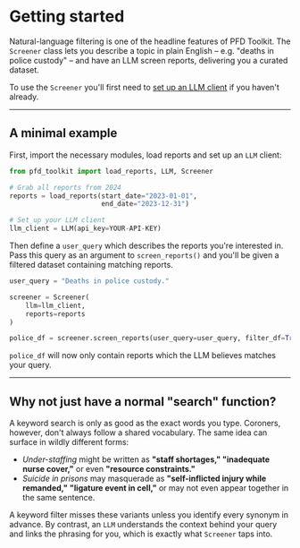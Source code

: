 # Getting started

Natural-language filtering is one of the headline features of PFD Toolkit. The `Screener` class lets you describe a topic in plain English – e.g. "deaths in police custody" – and have an LLM screen reports, delivering you a curated dataset.

To use the `Screener` you'll first need to [set up an LLM client](../llm_setup.md) if you haven't already.

---

## A minimal example

First, import the necessary modules, load reports and set up an `LLM` client:

```python
from pfd_toolkit import load_reports, LLM, Screener

# Grab all reports from 2024
reports = load_reports(start_date="2023-01-01",
                       end_date="2023-12-31")

# Set up your LLM client
llm_client = LLM(api_key=YOUR-API-KEY)
```

Then define a `user_query` which describes the reports you're interested in. Pass this query as an argument to `screen_reports()` and you'll be given a filtered dataset containing matching reports.

```python
user_query = "Deaths in police custody."

screener = Screener(
    llm=llm_client,
    reports=reports
)

police_df = screener.screen_reports(user_query=user_query, filter_df=True)
```

`police_df` will now only contain reports which the LLM believes matches your query.

---

## Why not just have a normal "search" function?

A keyword search is only as good as the exact words you type. Coroners, however, don't always follow a shared vocabulary. The same idea can surface in wildly different forms:

* *Under-staffing* might be written as **"staff shortages," "inadequate nurse cover,"** or even **"resource constraints."**
* *Suicide in prisons* may masquerade as **"self-inflicted injury while remanded,"** **"ligature event in cell,"** or may not even appear together in the same sentence.

A keyword filter misses these variants unless you identify every synonym in advance. By contrast, an `LLM` understands the context behind your query and links the phrasing for you, which is exactly what `Screener` taps into.
